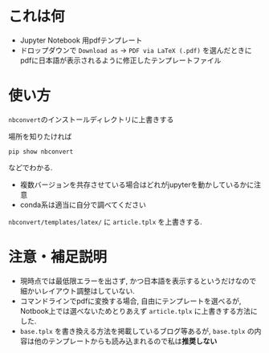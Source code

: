 # これは何
* Jupyter Notebook 用pdfテンプレート
* ドロップダウンで `Download as` -> `PDF via LaTeX (.pdf)` を選んだときにpdfに日本語が表示されるように修正したテンプレートファイル

# 使い方
`nbconvert`のインストールディレクトリに上書きする

場所を知りたければ
```
pip show nbconvert
```
などでわかる.
* 複数バージョンを共存させている場合はどれがjupyterを動かしているかに注意
* conda系は適当に自分で調べてください

`nbconvert/templates/latex/` に `article.tplx`  を上書きする.

# 注意・補足説明
* 現時点では最低限エラーを出さず, かつ日本語を表示するというだけなので細かいレイアウト調整はしていない.
* コマンドラインでpdfに変換する場合, 自由にテンプレートを選べるが, Notbook上では選べないためとりあえず `article.tplx` に上書きする方法にした.
* `base.tplx` を書き換える方法を掲載しているブログ等あるが, `base.tplx` の内容は他のテンプレートからも読み込まれるので私は**推奨しない**
